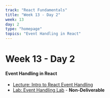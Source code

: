 ```yaml
---
track: "React Fundamentals"
title: "Week 13 - Day 2"
week: 13
day: 2
type: "homepage"
topics: "Event Handling in React"
---
```



# Week 13 - Day 2

#### Event Handling in React
- [Lecture: Intro to React Event Handling](/react-fundamentals/week-13/day-2/lecture-materials/event-handling-in-react/)
- [Lab: Event Handling Lab](/react-fundamentals/week-13/day-2/labs/react-event-handling-and-program-logic-lab/) - **Non-Deliverable**